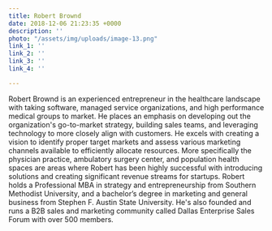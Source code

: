 ```yaml
---
title: Robert Brownd
date: 2018-12-06 21:23:35 +0000
description: ''
photo: "/assets/img/uploads/image-13.png"
link_1: ''
link_2: ''
link_3: ''
link_4: ''

---
```

Robert Brownd is an experienced entrepreneur in the healthcare landscape with taking software, managed service organizations, and high performance medical groups to market. He places an emphasis on developing out the organization's go-to-market strategy, building sales teams, and leveraging technology to more closely align with customers. He excels with creating a vision to identify proper target markets and assess various marketing channels available to efficiently allocate resources. More specifically the physician practice, ambulatory surgery center, and population health spaces are areas where Robert has been highly successful with introducing solutions and creating significant revenue streams for startups. Robert holds a Professional MBA in strategy and entrepreneurship from Southern Methodist University, and a bachelor’s degree in marketing and general business from Stephen F. Austin State University. He's also founded and runs a B2B sales and marketing community called Dallas Enterprise Sales Forum with over 500 members.   
